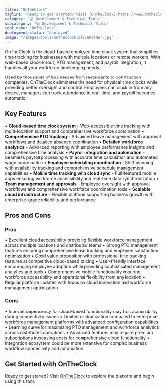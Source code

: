 ```yaml
---
title: "OnTheClock"
tagline: "Ready to get started? Visit [OnTheClock](https://www.ontheclock.com) to explore the platform and begin using this tool...."
category: "💻 Development & Technical Tools"
subcategory: "💻 Development & Technical Tools"
tool_name: "OnTheClock"
deployment_status: "deployed"
image: "/images/tools/ontheclock-placeholder.jpg"
---
```

OnTheClock is the cloud-based employee time clock system that simplifies time tracking for businesses with multiple locations or remote workers. With web-based clock-in/out, PTO management, and payroll integration, it handles all your workforce timekeeping needs.

Used by thousands of businesses from restaurants to construction companies, OnTheClock eliminates the need for physical time clocks while providing better oversight and control. Employees can clock in from any device, managers can track attendance in real-time, and payroll becomes automatic.

## Key Features

• **Cloud-based time clock system** - Web-accessible time tracking with multi-location support and comprehensive workforce coordination
• **Comprehensive PTO tracking** - Advanced leave management with approval workflows and detailed absence coordination
• **Detailed workforce analytics** - Advanced reporting with employee performance insights and comprehensive time analysis
• **Payroll integration and automation** - Seamless payroll processing with accurate time calculation and automated wage coordination
• **Employee scheduling coordination** - Shift planning with availability tracking and comprehensive schedule management capabilities
• **Mobile time tracking with cloud sync** - Full-featured mobile apps ensuring workforce accessibility and real-time data synchronization
• **Team management and approvals** - Employee oversight with approval workflows and comprehensive workforce coordination tools
• **Scalable cloud infrastructure** - Flexible platform supporting business growth with enterprise-grade reliability and performance

## Pros and Cons

### Pros
• Excellent cloud accessibility providing flexible workforce management across multiple locations and distributed teams
• Strong PTO management features ensuring comprehensive leave tracking and employee satisfaction optimization
• Good value proposition with professional time tracking features at competitive cloud-based pricing
• User-friendly interface encouraging employee adoption while providing sophisticated management analytics and tools
• Comprehensive mobile functionality ensuring workforce accessibility and operational flexibility from any location
• Regular platform updates with focus on cloud innovation and workforce management optimization

### Cons
• Internet dependency for cloud-based functionality may limit accessibility during connectivity issues
• Limited customization compared to enterprise workforce management platforms with advanced configuration capabilities
• Learning curve for maximizing PTO management and workforce analytics across distributed operations
• Advanced features may require premium subscriptions increasing costs for comprehensive cloud functionality
• Integration ecosystem could be more extensive for complex business workflow connectivity and automation

## Get Started with OnTheClock

Ready to get started? Visit [OnTheClock](https://www.ontheclock.com) to explore the platform and begin using this tool.